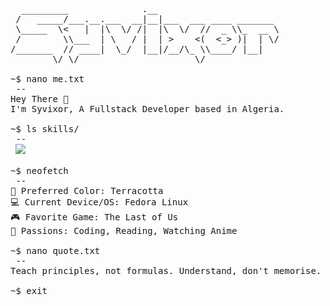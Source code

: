 <pre>
  _________              .__                        
 /   _____/___.__.___  __|__|___  ___ ____ _______  
 \_____  \<   |  |\  \/ /|  |\  \/  //  _ \\_  __ \ 
 /        \\___  | \   / |  | >    <(  <_> )|  | \/ 
/_______  // ____|  \_/  |__|/__/\_ \\____/ |__|    
        \/ \/                      \/               

~$ nano me.txt
 --
Hey There 👋
I'm Syvixor, A Fullstack Developer based in Algeria.

~$ ls skills/
 --
 <img src="https://skills.syvixor.com/api/icons?i=typescript,python,nodejs,expressjs,mongodb,nuxt,drizzle,postgresql,vaxee,zod,tailwindcss,git,docker,chatgpt,figma&theme=light&perline=8" />

~$ neofetch
 --
🎨 Preferred Color: Terracotta
💻 Current Device/OS: Fedora Linux
🎮 Favorite Game: The Last of Us
🌸 Passions: Coding, Reading, Watching Anime

~$ nano quote.txt
 --
Teach principles, not formulas. Understand, don't memorise.

~$ exit
</pre>
